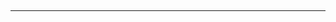 ## 
 
 
    
***         
         
      
         
            
        
        



 

    
   
   


